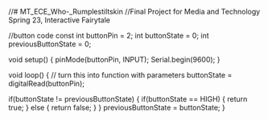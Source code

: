 //# MT_ECE_Who-_Rumplestiltskin
//Final Project for Media and Technology Spring 23, Interactive Fairytale






















//button code
const int buttonPin = 2;
int buttonState = 0;
int previousButtonState = 0;

void setup() {
  pinMode(buttonPin, INPUT);
  Serial.begin(9600);
}

void loop() { // turn this into function with parameters
  buttonState = digitalRead(buttonPin);

  if(buttonState != previousButtonState) {
    if(buttonState == HIGH) {
      return true;
    } else {
      return false;
    }
  }
  previousButtonState = buttonState;
}
